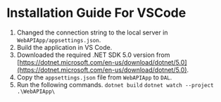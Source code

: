 # Installation Guide For VSCode
1. Changed the connection string to the local server in `WebAPIApp/appsettings.json`. 
2. Build the application in VS Code. 
3. Downloaded the required .NET SDK 5.0 version from [https://dotnet.microsoft.com/en-us/download/dotnet/5.0](https://dotnet.microsoft.com/en-us/download/dotnet/5.0).
5. Copy the `appsettings.json` file from `WebAPIApp` to `DAL`.  
4. Run the following commands. 
```dotnet build```
```dotnet watch --project .\WebAPIApp\```    